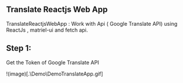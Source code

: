 ## Translate Reactjs Web App

TranslateReactjsWebApp : Work with Api ( Google Translate API) using ReactJs , matriel-ui and fetch api. 

## Step 1: 
Get the Token of Google Translate API

!(image)[.\Demo\DemoTranslateApp.gif]
